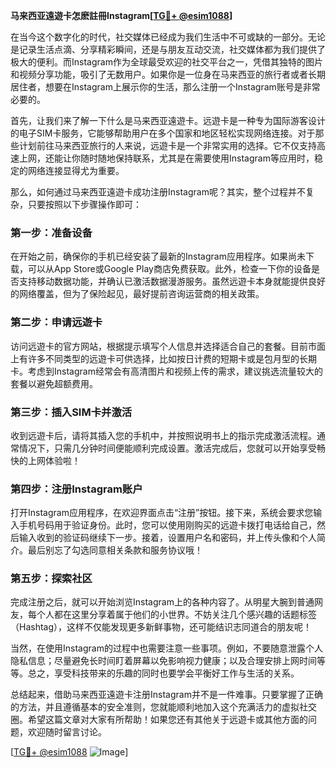 **马来西亚遠遊卡怎麽註冊Instagram[[TG💪+ @esim1088](https://t.me/s/esim1088)]**

在当今这个数字化的时代，社交媒体已经成为我们生活中不可或缺的一部分。无论是记录生活点滴、分享精彩瞬间，还是与朋友互动交流，社交媒体都为我们提供了极大的便利。而Instagram作为全球最受欢迎的社交平台之一，凭借其独特的图片和视频分享功能，吸引了无数用户。如果你是一位身在马来西亚的旅行者或者长期居住者，想要在Instagram上展示你的生活，那么注册一个Instagram账号是非常必要的。

首先，让我们来了解一下什么是马来西亚遠遊卡。远遊卡是一种专为国际游客设计的电子SIM卡服务，它能够帮助用户在多个国家和地区轻松实现网络连接。对于那些计划前往马来西亚旅行的人来说，远遊卡是一个非常实用的选择。它不仅支持高速上网，还能让你随时随地保持联系，尤其是在需要使用Instagram等应用时，稳定的网络连接显得尤为重要。

那么，如何通过马来西亚遠遊卡成功注册Instagram呢？其实，整个过程并不复杂，只要按照以下步骤操作即可：

### 第一步：准备设备

在开始之前，确保你的手机已经安装了最新的Instagram应用程序。如果尚未下载，可以从App Store或Google Play商店免费获取。此外，检查一下你的设备是否支持移动数据功能，并确认已激活数据漫游服务。虽然远遊卡本身就能提供良好的网络覆盖，但为了保险起见，最好提前咨询运营商的相关政策。

### 第二步：申请远遊卡

访问远遊卡的官方网站，根据提示填写个人信息并选择适合自己的套餐。目前市面上有许多不同类型的远遊卡可供选择，比如按日计费的短期卡或是包月型的长期卡。考虑到Instagram经常会有高清图片和视频上传的需求，建议挑选流量较大的套餐以避免超额费用。

### 第三步：插入SIM卡并激活

收到远遊卡后，请将其插入您的手机中，并按照说明书上的指示完成激活流程。通常情况下，只需几分钟时间便能顺利完成设置。激活完成后，您就可以开始享受畅快的上网体验啦！

### 第四步：注册Instagram账户

打开Instagram应用程序，在欢迎界面点击“注册”按钮。接下来，系统会要求您输入手机号码用于验证身份。此时，您可以使用刚购买的远遊卡拨打电话给自己，然后输入收到的验证码继续下一步。接着，设置用户名和密码，并上传头像和个人简介。最后别忘了勾选同意相关条款和服务协议哦！

### 第五步：探索社区

完成注册之后，就可以开始浏览Instagram上的各种内容了。从明星大腕到普通网友，每个人都在这里分享着属于他们的小世界。不妨关注几个感兴趣的话题标签（Hashtag），这样不仅能发现更多新鲜事物，还可能结识志同道合的朋友呢！

当然，在使用Instagram的过程中也需要注意一些事项。例如，不要随意泄露个人隐私信息；尽量避免长时间盯着屏幕以免影响视力健康；以及合理安排上网时间等等。总之，享受科技带来的乐趣的同时也要学会平衡好工作与生活的关系。

总结起来，借助马来西亚遠遊卡注册Instagram并不是一件难事。只要掌握了正确的方法，并且遵循基本的安全准则，您就能顺利地加入这个充满活力的虚拟社交圈。希望这篇文章对大家有所帮助！如果您还有其他关于远遊卡或其他方面的问题，欢迎随时留言讨论。

[[TG💪+ @esim1088](https://t.me/s/esim1088) ![Image](https://i.postimg.cc/4NQfJmqS/Snipaste-2025-05-13-00-14-12.png)]